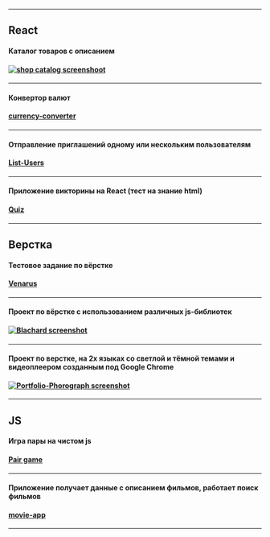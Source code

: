 ***
## React

#### Каталог товаров с описанием
#### [![shop catalog screenshoot](https://clip2net.com/clip/m0/c47e8-clip-59kb.png?nocache=1)](https://timbad1.github.io/React-Api/)
---
#### Конвертор валют
#### [currency-converter](https://timbad1.github.io/currency-convertor/)
---
#### Отправление приглашений одному или нескольким пользователям
#### [List-Users](https://timbad1.github.io/react-list-users/)
---
#### Приложение викторины на React (тест на знание html)
#### [Quiz](https://timbad1.github.io/react-quiz/)
***
## Верстка

#### Тестовое задание по вёрстке 
#### [Venarus](https://timbad1.github.io/venarus)
---
#### Проект по вёрстке с использованием различных js-библиотек
#### [![Blachard screenshot](https://clip2net.com/clip/m0/5d446-clip-233kb.jpg?nocache=1)](https://timbad1.github.io/Blanchard)
---
#### Проект по верстке, на 2х языках со светлой и тёмной темами и видеоплеером созданным под Google Chrome
#### [![Portfolio-Phorograph screenshot](https://clip2net.com/clip/m0/5666d-clip-126kb.jpg?nocache=1)](https://timbad1.github.io/portfolio-phorograph/portfolio-phorograph/)
***
## JS

#### Игра пары на чистом js
#### [Pair game](https://timbad1.github.io/pair-game/)
---
#### Приложение получает данные с описанием фильмов, работает поиск фильмов
#### [movie-app](https://timbad1.github.io/movie-app/)
***
